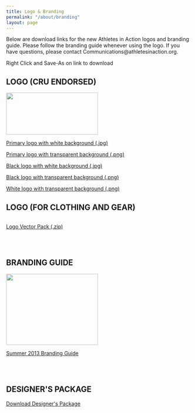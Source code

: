```yaml
---
title: Logo & Branding
permalink: "/about/branding"
layout: page
---
```

<p>Below are download links for the new Athletes in Action logos and branding guide. Please follow the branding guide whenever using the logo. If you have questions, please contact&nbsp;Communications@athletesinaction.org.</p>
<p>Right Click and Save-As on link to download</p>
<div class="row">
<div class="col-md-6">
<h2>LOGO (CRU ENDORSED)</h2>
<p><img src="/uploads/About/Branding/Thumbs/AIA-LogoCru-endorsed_RGB_thumb.png" alt="" width="250" height="114"></p>
<p><a href="/uploads/About/Branding/Logos/AIA-Logo_Cru-endorsed_RGB.jpg" target="_blank">Primary logo with white background (.jpg)</a></p>
<p><a href="/uploads/About/Branding/Logos/AIA-Logo_Cru-endorsed_RGB.png" target="_blank">Primary logo with transparent background (.png)</a></p>
<p><a href="/uploads/About/Branding/Logos/AIA-Logo_Cru-endorsed_Black.jpg" target="_blank">Black logo with white background (.jpg)</a></p>
<p><a href="/uploads/About/Branding/Logos/AIA-Logo_Cru-endorsed_Black.png" target="_blank">Black logo with transparent background (.png)</a></p>
<p><a href="/uploads/About/Branding/Logos/AIA-Logo_Cru-endorsed_White.png" target="_blank">White logo with transparent background (.png)</a></p>
</div>
<div class="col-md-6">
<h2>LOGO (FOR CLOTHING AND GEAR)</h2>
<p><img src="/uploads/About/Branding/Thumbs/AIA-LogoRGB_thumb.png" alt=""></p>
<p><a href="/uploads/About/Branding/Logos/LogoVectorPack.zip">Logo Vector Pack (.zip)</a></p>
<p><br><br></p>
</div>
</div>
<div class="col-md-6">
<h2>BRANDING GUIDE</h2>
<p><a href="/uploads/About/Branding/AIA_BrandingGuide_Summer-2013.pdf" target="_blank"><img src="/uploads/About/Branding/Thumbs/AIA_BrandingGuide_Summer-2013-Thumb.jpg" alt="" width="250" height="193"></a></p>
<p><a href="/uploads/About/Branding/AIA_BrandingGuide_Summer-2013.pdf" target="_blank">Summer 2013 Branding Guide</a></p>
<p><br><br></p>
</div>
<div class="col-md-6">
<h2>DESIGNER'S PACKAGE</h2>
<p><a href="/uploads/About/Branding/AIADesignersPackage.zip">Download Designer's Package</a></p>
</div>
